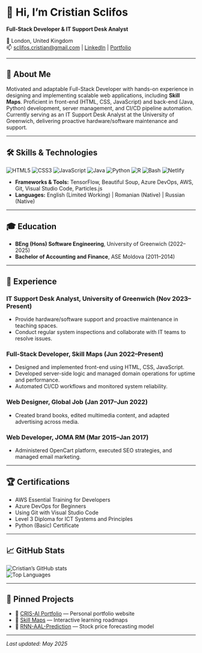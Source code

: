 # 👋 Hi, I’m Cristian Sclifos

**Full-Stack Developer & IT Support Desk Analyst**

📍 London, United Kingdom  
📫 sclifos.cristian@gmail.com | [LinkedIn](https://www.linkedin.com/in/cristian-sclifos-01525b162) | [Portfolio](https://cris-ai.com)

---

## 🔎 About Me

Motivated and adaptable Full-Stack Developer with hands-on experience in designing and implementing scalable web applications, including **Skill Maps**. Proficient in front-end (HTML, CSS, JavaScript) and back-end (Java, Python) development, server management, and CI/CD pipeline automation. Currently serving as an IT Support Desk Analyst at the University of Greenwich, delivering proactive hardware/software maintenance and support.

---

## 🛠️ Skills & Technologies

![HTML5](https://img.shields.io/badge/-HTML5-E34F26?logo=html5) ![CSS3](https://img.shields.io/badge/-CSS3-1572B6?logo=css3) ![JavaScript](https://img.shields.io/badge/-JavaScript-F7DF1E?logo=javascript) ![Java](https://img.shields.io/badge/-Java-007396?logo=java) ![Python](https://img.shields.io/badge/-Python-3776AB?logo=python) ![R](https://img.shields.io/badge/-R-276DC3?logo=r) ![Bash](https://img.shields.io/badge/-Bash-4EAA25?logo=gnu-bash) ![Netlify](https://img.shields.io/badge/-Netlify-00C7B7?logo=netlify)

- **Frameworks & Tools:** TensorFlow, Beautiful Soup, Azure DevOps, AWS, Git, Visual Studio Code, Particles.js
- **Languages:** English (Limited Working) | Romanian (Native) | Russian (Native)

---

## 🎓 Education

- **BEng (Hons) Software Engineering**, University of Greenwich (2022–2025)
- **Bachelor of Accounting and Finance**, ASE Moldova (2011–2014)

---

## 💼 Experience

### IT Support Desk Analyst, University of Greenwich (Nov 2023–Present)
- Provide hardware/software support and proactive maintenance in teaching spaces.
- Conduct regular system inspections and collaborate with IT teams to resolve issues.

### Full-Stack Developer, Skill Maps (Jun 2022–Present)
- Designed and implemented front-end using HTML, CSS, JavaScript.
- Developed server-side logic and managed domain operations for uptime and performance.
- Automated CI/CD workflows and monitored system reliability.

### Web Designer, Global Job (Jan 2017–Jun 2022)
- Created brand books, edited multimedia content, and adapted advertising across media.

### Web Developer, JOMA RM (Mar 2015–Jan 2017)
- Administered OpenCart platform, executed SEO strategies, and managed email marketing.

---

## 🏆 Certifications

- AWS Essential Training for Developers  
- Azure DevOps for Beginners  
- Using Git with Visual Studio Code  
- Level 3 Diploma for ICT Systems and Principles  
- Python (Basic) Certificate

---

## 📈 GitHub Stats

![Cristian’s GitHub stats](https://github-readme-stats.vercel.app/api?username=CSwebD&show_icons=true&theme=dark)  
![Top Languages](https://github-readme-stats.vercel.app/api/top-langs/?username=CSwebD&layout=compact&theme=dark)

---

## 📌 Pinned Projects

- 🔗 [CRIS-AI Portfolio](https://cris-ai.com) — Personal portfolio website
- 🔗 [Skill Maps](https://skill-maps.com) — Interactive learning roadmaps
- 🔗 [RNN-AAL-Prediction](https://github.com/CSwebD/RNN-AAL-Prediction) — Stock price forecasting model

---

*Last updated: May 2025*
